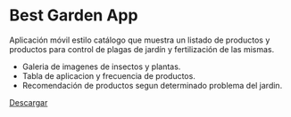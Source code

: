 # Best Garden App

Aplicación móvil estilo catálogo que muestra un listado de productos y productos para control de plagas de jardín y fertilización de las mismas.

 * Galeria de imagenes de insectos y plantas.
 * Tabla de aplicacion y frecuencia de productos.
 * Recomendación de productos segun determinado problema del jardin.

[Descargar](https://play.google.com/store/apps/details?id=blackrobot.bestgarden&hl=es)
